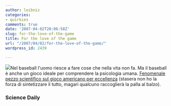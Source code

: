 ```yaml
---
author: leibniz
categories:
- quirkies
comments: true
date: '2007-04-02T20:06:58Z'
slug: for-the-love-of-the-game
title: For the love of the game
url: "/2007/04/02/for-the-love-of-the-game/"
wordpress_id: 2439

---
```

![](https://www.prodigy-sports.com/Qstore/uploads/baseball.gif)Nel baseball l'uomo riesce a fare cose che nella vita non fa. Ma il baseball è anche un gioco ideale per comprendere la psicologia umana. [Fenomenale pezzo scientifico sul gioco americano per eccellenza](https://www.sciencedaily.com/releases/2007/03/070330184907.htm) (stasera non ho la forza di sintetizzare il tutto, magari qualcuno raccoglierà la palla al balzo).


### Science Daily
